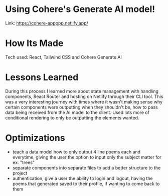 # Using Cohere's Generate AI model!

Link: https://cohere-appppp.netlify.app/

# How Its Made 
Tech used: React, Tailwind CSS and Cohere Generate AI

# Lessons Learned
During this process I learned more about state management with handling components, React Router and hosting on Netlify through their CLI tool. This was a very interesting journey with times where it wasn't making sense why certain components were outputting when they shouldn't be, how to pass data being received from the AI model to the client. Used lots more of conditional rendering to only be outputting the elements wanted.


# Optimizations
- teach a data model how to only output 4 line poems each and everytime, giving the user the option to input only the subject matter for ex. "trees"
- separate components into separate files to add a better structure to the project
- authentication, give a user the ability to login and logout, having the poems that generated saved to their profile, if wanting to come back to them
